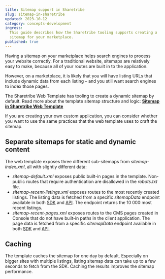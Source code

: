```yaml
---
title: Sitemap support in Sharetribe
slug: sitemap-in-sharetribe
updated: 2023-10-12
category: concepts-development
ingress:
  This guide describes how the Sharetribe tooling supports creating a
  sitemap for your marketplace.
published: true
---
```


Having a sitemap on your marketplace helps search engines to process
your website correctly. For a traditional website, sitemaps are
relatively easy to make, because all of your routes are built in to the
application.

However, on a marketplace, it is likely that you will have listing URLs
that include dynamic data from each listing – and you still want search
engines to index those pages.

<info>

The Sharetribe Web Template has tooling to create a dynamic sitemap by
default. Read more about the template sitemap structure and logic:
**[Sitemap in Sharetribe Web Template](/sitemap-in-template)**

</info>

If you are creating your own custom application, you can consider
whether you want to use the same practices that the web template uses to
craft the sitemap.

## Separate sitemaps for static and dynamic content

The web template exposes three different sub-sitemaps from
_sitemap-index.xml_, all with slightly different data:

- _sitemap-default.xml_ exposes public built-in pages in the template.
  Non-public routes that require authentication are disallowed in the
  _robots.txt_ file.
- _sitemap-recent-listings.xml_ exposes routes to the most recently
  created listings. The listing data is fetched from a specific
  _sitemapData_ endpoint available in both [SDK]() and [API](). The
  endpoint returns the 10 000 most recent listings.
- _sitemap-recent-pages.xml_ exposes routes to the CMS pages created in
  Console that do not have built-in paths in the client application. The
  page data is fetched from a specific _sitemapData_ endpoint available
  in both [SDK]() and [API]().

## Caching

The template caches the sitemap for one day by default. Especially on
bigger sites with multiple listings, listing sitemap data can take up to
a few seconds to fetch from the SDK. Caching the results improves the
sitemap performance.
